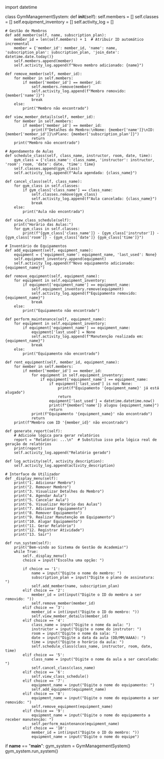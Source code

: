 import datetime

class GymManagementSystem:
    def __init__(self):
        self.members = []
        self.classes = []
        self.equipment_inventory = []
        self.activity_log = []

    # Gestão de Membros
    def add_member(self, name, subscription_plan):
        member_id = len(self.members) + 1  # Atribuir ID automático incremental
        member = {'member_id': member_id, 'name': name, 'subscription_plan': subscription_plan, 'join_date': datetime.date.today()}
        self.members.append(member)
        self.activity_log.append(f"Novo membro adicionado: {name}")

    def remove_member(self, member_id):
        for member in self.members:
            if member['member_id'] == member_id:
                self.members.remove(member)
                self.activity_log.append(f"Membro removido: {member['name']}")
                break
        else:
            print("Membro não encontrado")

    def view_member_details(self, member_id):
        for member in self.members:
            if member['member_id'] == member_id:
                print(f"Detalhes do Membro:\nNome: {member['name']}\nID: {member['member_id']}\nPlano: {member['subscription_plan']}")
                return
        print("Membro não encontrado")

    # Agendamento de Aulas
    def schedule_class(self, class_name, instructor, room, date, time):
        gym_class = {'class_name': class_name, 'instructor': instructor, 'room': room, 'date': date, 'time': time}
        self.classes.append(gym_class)
        self.activity_log.append(f"Aula agendada: {class_name}")

    def cancel_class(self, class_name):
        for gym_class in self.classes:
            if gym_class['class_name'] == class_name:
                self.classes.remove(gym_class)
                self.activity_log.append(f"Aula cancelada: {class_name}")
                break
        else:
            print("Aula não encontrada")

    def view_class_schedule(self):
        print("Horário das Aulas:")
        for gym_class in self.classes:
            print(f"{gym_class['class_name']} - {gym_class['instrutor']} - {gym_class['room']} - {gym_class['date']} {gym_class['time']}")

    # Inventário de Equipamentos
    def add_equipment(self, equipment_name):
        equipment = {'equipment_name': equipment_name, 'last_used': None}
        self.equipment_inventory.append(equipment)
        self.activity_log.append(f"Novo equipamento adicionado: {equipment_name}")

    def remove_equipment(self, equipment_name):
        for equipment in self.equipment_inventory:
            if equipment['equipment_name'] == equipment_name:
                self.equipment_inventory.remove(equipment)
                self.activity_log.append(f"Equipamento removido: {equipment_name}")
                break
        else:
            print("Equipamento não encontrado")

    def perform_maintenance(self, equipment_name):
        for equipment in self.equipment_inventory:
            if equipment['equipment_name'] == equipment_name:
                equipment['last_used'] = None
                self.activity_log.append(f"Manutenção realizada em: {equipment_name}")
                break
        else:
            print("Equipamento não encontrado")

    def rent_equipment(self, member_id, equipment_name):
        for member in self.members:
            if member['member_id'] == member_id:
                for equipment in self.equipment_inventory:
                    if equipment['equipment_name'] == equipment_name:
                        if equipment['last_used'] is not None:
                            print(f"Equipamento '{equipment_name}' já está alugado")
                            return
                        equipment['last_used'] = datetime.datetime.now()
                        print(f"{member['name']} alugou {equipment_name}")
                        return
                print(f"Equipamento '{equipment_name}' não encontrado")
                return
        print(f"Membro com ID '{member_id}' não encontrado")

    def generate_report(self):
        # Adicione lógica para gerar relatórios
        report = "Relatório: ...\n"  # Substitua isso pela lógica real de geração de relatórios
        print(report)
        self.activity_log.append("Relatório gerado")

    def log_activity(self, activity_description):
        self.activity_log.append(activity_description)

    # Interface de Utilizador
    def _display_menu(self):
        print("1. Adicionar Membro")
        print("2. Remover Membro")
        print("3. Visualizar Detalhes do Membro")
        print("4. Agendar Aula")
        print("5. Cancelar Aula")
        print("6. Visualizar Horário das Aulas")
        print("7. Adicionar Equipamento")
        print("8. Remover Equipamento")
        print("9. Realizar Manutenção em Equipamento")
        print("10. Alugar Equipamento")
        print("11. Gerar Relatório")
        print("12. Registrar Atividade")
        print("13. Sair")

    def run_system(self):
        print("Bem-vindo ao Sistema de Gestão de Academia!")
        while True:
            self._display_menu()
            choice = input("Escolha uma opção: ")

            if choice == '1':
                name = input("Digite o nome do membro: ")
                subscription_plan = input("Digite o plano de assinatura: ")
                self.add_member(name, subscription_plan)
            elif choice == '2':
                member_id = int(input("Digite o ID do membro a ser removido: "))
                self.remove_member(member_id)
            elif choice == '3':
                member_id = int(input("Digite o ID do membro: "))
                self.view_member_details(member_id)
            elif choice == '4':
                class_name = input("Digite o nome da aula: ")
                instructor = input("Digite o nome do instrutor: ")
                room = input("Digite o nome da sala: ")
                date = input("Digite a data da aula (DD/MM/AAAA): ")
                time = input("Digite o horário da aula: ")
                self.schedule_class(class_name, instructor, room, date, time)
            elif choice == '5':
                class_name = input("Digite o nome da aula a ser cancelada: ")
                self.cancel_class(class_name)
            elif choice == '6':
                self.view_class_schedule()
            elif choice == '7':
                equipment_name = input("Digite o nome do equipamento: ")
                self.add_equipment(equipment_name)
            elif choice == '8':
                equipment_name = input("Digite o nome do equipamento a ser removido: ")
                self.remove_equipment(equipment_name)
            elif choice == '9':
                equipment_name = input("Digite o nome do equipamento a receber manutenção: ")
                self.perform_maintenance(equipment_name)
            elif choice == '10':
                member_id = int(input("Digite o ID do membro: "))
                equipment_name = input("Digite o nome do equipe")


if __name__ == "__main__":
    gym_system = GymManagementSystem()
    gym_system.run_system() 

